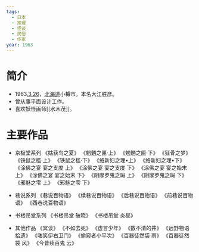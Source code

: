 ```yaml
---
tags:
  - 日本
  - 推理
  - 怪谈
  - 民俗
  - 作家
year: 1963
---
```

# 简介

- 1963[.3.26](2024-03-26.md)，[北海道](北海道.md)小樽市。本名大江胜彦。
- 曾从事平面设计工作。
- 喜欢妖怪画师[[水木茂]]。
# 主要作品

- 京极堂系列
《姑获鸟之夏》
《魍魉之匣·上》
《魍魉之匣·下》
《狂骨之梦》
《铁鼠之槛·上》
《铁鼠之槛·下》
《络新妇之理•上》
《络新妇之理•下》
《涂佛之宴 宴之支度 上》
《涂佛之宴 宴之支度 下》
《涂佛之宴 宴之始末 上》
《涂佛之宴 宴之始末 下》
《阴摩罗鬼之瑕 上》
《阴摩罗鬼之瑕 下》
《邪魅之雫 上》
《邪魅之雫 下》

- 巷说系列
《巷说百物语》
《续巷说百物语》
《后巷说百物语》
《前巷说百物语》
《西巷说百物语》

 - 书楼吊堂系列
《书楼吊堂 破晓》
《书楼吊堂 炎昼》

- 其他作品
《冥谈》
《不如去死》
《虚言少年》
《数不清的井》
《远野物语拾遗》
《嗤笑伊右卫门》
《偷窥者小平次》
《百器徒然袋 雨》
《百器徒然袋 风》
《今昔续百鬼 云》